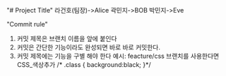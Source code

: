 "# Project Title" 
라건호(팀장)->Alice
곽민지->BOB
박민지->Eve

"Commit rule"
1. 커밋 제목은 브랜치 이름을 앞에 붙인다
2. 커밋은 간단한 기능이라도 완성되면 바로 바로 커밋한다.
3. 커밋 제목에는 기능을 구별 해야 한다
예시: feacture/css 브랜치를 사용한다면
CSS_색상추가
/* .class { background:black; }*/